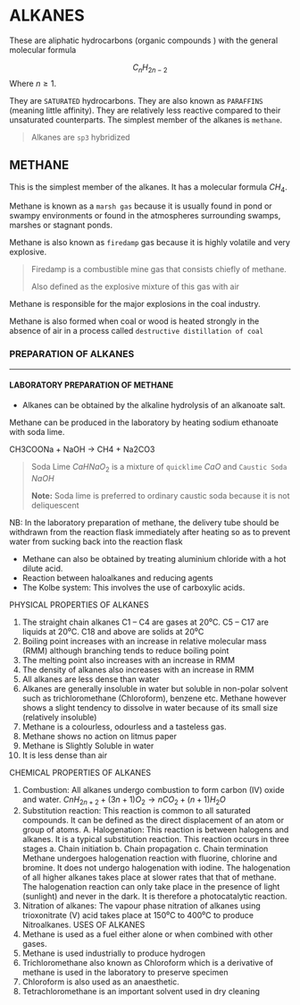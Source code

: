 # ALKANES

These are aliphatic hydrocarbons (organic compounds ) with the general molecular formula

$$
C_nH_{2n-2}
$$
Where $n≥1.$

They are `SATURATED` hydrocarbons. They are also known as `PARAFFINS` (meaning little affinity). They are relatively less reactive compared to their unsaturated counterparts.
The simplest member of the alkanes is `methane`.
> Alkanes are `sp3` hybridized

## METHANE

This is the simplest member of the alkanes. It has a molecular formula $CH_4$.

Methane is known as a `marsh gas` because it is usually found in pond or swampy environments or found in the atmospheres surrounding swamps, marshes or stagnant ponds.

Methane is also known as `firedamp` gas because it is highly volatile and very explosive.

> Firedamp is a combustible mine gas that consists chiefly of methane.
>
> Also defined as the explosive mixture of this gas with air

Methane is responsible for the major explosions in the coal industry.

Methane is also formed when coal or wood is heated strongly in the absence of air in a process called `destructive distillation of coal`

### PREPARATION OF ALKANES

---

#### LABORATORY PREPARATION OF METHANE

- Alkanes can be obtained by the alkaline hydrolysis of an alkanoate salt.

Methane can be produced in the laboratory by heating sodium ethanoate with soda lime.

CH3COONa + NaOH → CH4 + Na2CO3

> Soda Lime $CaHNaO_2$ is a mixture of `quicklime` $CaO$ and `Caustic Soda` $NaOH$
>
> **Note:** Soda lime is preferred to ordinary caustic soda because it is not deliquescent

NB: In the laboratory preparation of methane, the delivery tube should be withdrawn from the reaction flask immediately after heating so as to prevent water from sucking back into the reaction flask

- Methane can also be obtained by treating aluminium chloride with a hot dilute acid.
- Reaction between haloalkanes and reducing agents
- The Kolbe system: This involves the use of carboxylic acids.

PHYSICAL PROPERTIES OF ALKANES

1. The straight chain alkanes C1 – C4 are gases at 20⁰C. C5 – C17 are liquids at 20⁰C. C18 and above are solids at 20⁰C
2. Boiling point increases with an increase in relative molecular mass (RMM) although branching tends to reduce boiling point
3. The melting point also increases with an increase in RMM
4. The density of alkanes also increases with an increase in RMM
5. All alkanes are less dense than water
6. Alkanes are generally insoluble in water but soluble in non-polar solvent such as trichloromethane (Chloroform), benzene etc. Methane however shows a slight tendency to dissolve in water because of its small size (relatively insoluble)
7. Methane is a colourless, odourless and a tasteless gas.
8. Methane shows no action on litmus paper
9. Methane is Slightly Soluble in water
10. It is less dense than air

CHEMICAL PROPERTIES OF ALKANES

1. Combustion: All alkanes undergo combustion to form carbon (IV) oxide and water.
$CnH_{2n+2} + (3n+1)O_2 → nCO_2 + (n+1)H_2O$
2. Substitution reaction: This reaction is common to all saturated compounds. It can be defined as the direct displacement of an atom or group of atoms.
A. Halogenation: This reaction is between halogens and alkanes. It is a typical substitution reaction. This reaction occurs in three stages
     a. Chain initiation
     b. Chain propagation
     c. Chain termination
Methane undergoes halogenation reaction with fluorine, chlorine and bromine. It does not undergo halogenation with iodine.
The halogenation of all higher alkanes takes place at slower rates that that of methane. The halogenation reaction can only take place in the presence of light (sunlight) and never in the dark. It is therefore a photocatalytic reaction.
3. Nitration of alkanes: The vapour phase nitration of alkanes using trioxonitrate (V) acid takes place at 150⁰C to 400⁰C to produce Nitroalkanes.
USES OF ALKANES
1. Methane is used as a fuel either alone or when combined with other gases.
2. Methane is used industrially to produce hydrogen
3. Trichloromethane also known as Chloroform which is a derivative of methane is used in the laboratory to preserve specimen
4. Chloroform is also used as an anaesthetic.
5. Tetrachloromethane is an important solvent used in dry cleaning
